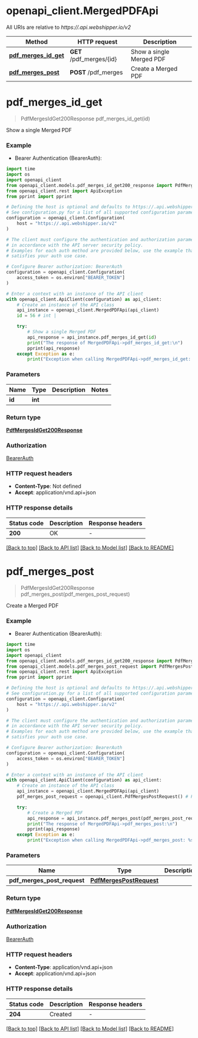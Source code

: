 # openapi_client.MergedPDFApi

All URIs are relative to *https://.api.webshipper.io/v2*

Method | HTTP request | Description
------------- | ------------- | -------------
[**pdf_merges_id_get**](MergedPDFApi.md#pdf_merges_id_get) | **GET** /pdf_merges/{id} | Show a single Merged PDF
[**pdf_merges_post**](MergedPDFApi.md#pdf_merges_post) | **POST** /pdf_merges | Create a Merged PDF


# **pdf_merges_id_get**
> PdfMergesIdGet200Response pdf_merges_id_get(id)

Show a single Merged PDF

### Example

* Bearer Authentication (BearerAuth):
```python
import time
import os
import openapi_client
from openapi_client.models.pdf_merges_id_get200_response import PdfMergesIdGet200Response
from openapi_client.rest import ApiException
from pprint import pprint

# Defining the host is optional and defaults to https://.api.webshipper.io/v2
# See configuration.py for a list of all supported configuration parameters.
configuration = openapi_client.Configuration(
    host = "https://.api.webshipper.io/v2"
)

# The client must configure the authentication and authorization parameters
# in accordance with the API server security policy.
# Examples for each auth method are provided below, use the example that
# satisfies your auth use case.

# Configure Bearer authorization: BearerAuth
configuration = openapi_client.Configuration(
    access_token = os.environ["BEARER_TOKEN"]
)

# Enter a context with an instance of the API client
with openapi_client.ApiClient(configuration) as api_client:
    # Create an instance of the API class
    api_instance = openapi_client.MergedPDFApi(api_client)
    id = 56 # int | 

    try:
        # Show a single Merged PDF
        api_response = api_instance.pdf_merges_id_get(id)
        print("The response of MergedPDFApi->pdf_merges_id_get:\n")
        pprint(api_response)
    except Exception as e:
        print("Exception when calling MergedPDFApi->pdf_merges_id_get: %s\n" % e)
```



### Parameters

Name | Type | Description  | Notes
------------- | ------------- | ------------- | -------------
 **id** | **int**|  | 

### Return type

[**PdfMergesIdGet200Response**](PdfMergesIdGet200Response.md)

### Authorization

[BearerAuth](../README.md#BearerAuth)

### HTTP request headers

 - **Content-Type**: Not defined
 - **Accept**: application/vnd.api+json

### HTTP response details
| Status code | Description | Response headers |
|-------------|-------------|------------------|
**200** | OK |  -  |

[[Back to top]](#) [[Back to API list]](../README.md#documentation-for-api-endpoints) [[Back to Model list]](../README.md#documentation-for-models) [[Back to README]](../README.md)

# **pdf_merges_post**
> PdfMergesIdGet200Response pdf_merges_post(pdf_merges_post_request)

Create a Merged PDF

### Example

* Bearer Authentication (BearerAuth):
```python
import time
import os
import openapi_client
from openapi_client.models.pdf_merges_id_get200_response import PdfMergesIdGet200Response
from openapi_client.models.pdf_merges_post_request import PdfMergesPostRequest
from openapi_client.rest import ApiException
from pprint import pprint

# Defining the host is optional and defaults to https://.api.webshipper.io/v2
# See configuration.py for a list of all supported configuration parameters.
configuration = openapi_client.Configuration(
    host = "https://.api.webshipper.io/v2"
)

# The client must configure the authentication and authorization parameters
# in accordance with the API server security policy.
# Examples for each auth method are provided below, use the example that
# satisfies your auth use case.

# Configure Bearer authorization: BearerAuth
configuration = openapi_client.Configuration(
    access_token = os.environ["BEARER_TOKEN"]
)

# Enter a context with an instance of the API client
with openapi_client.ApiClient(configuration) as api_client:
    # Create an instance of the API class
    api_instance = openapi_client.MergedPDFApi(api_client)
    pdf_merges_post_request = openapi_client.PdfMergesPostRequest() # PdfMergesPostRequest | 

    try:
        # Create a Merged PDF
        api_response = api_instance.pdf_merges_post(pdf_merges_post_request)
        print("The response of MergedPDFApi->pdf_merges_post:\n")
        pprint(api_response)
    except Exception as e:
        print("Exception when calling MergedPDFApi->pdf_merges_post: %s\n" % e)
```



### Parameters

Name | Type | Description  | Notes
------------- | ------------- | ------------- | -------------
 **pdf_merges_post_request** | [**PdfMergesPostRequest**](PdfMergesPostRequest.md)|  | 

### Return type

[**PdfMergesIdGet200Response**](PdfMergesIdGet200Response.md)

### Authorization

[BearerAuth](../README.md#BearerAuth)

### HTTP request headers

 - **Content-Type**: application/vnd.api+json
 - **Accept**: application/vnd.api+json

### HTTP response details
| Status code | Description | Response headers |
|-------------|-------------|------------------|
**204** | Created |  -  |

[[Back to top]](#) [[Back to API list]](../README.md#documentation-for-api-endpoints) [[Back to Model list]](../README.md#documentation-for-models) [[Back to README]](../README.md)

